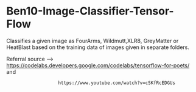 # Ben10-Image-Classifier-Tensor-Flow

Classifies a given image as FourArms, Wildmutt,XLR8, GreyMatter or HeatBlast based on the training data of images given in separate folders. 

Referral source --> https://codelabs.developers.google.com/codelabs/tensorflow-for-poets/ and 

                       https://www.youtube.com/watch?v=cSKfRcEDGUs
